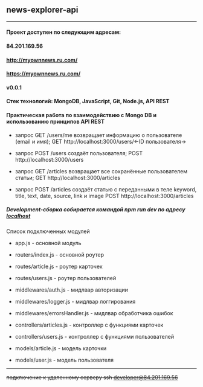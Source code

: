 ## news-explorer-api
____

#### Проект доступен по следующим адресам:
#### 84.201.169.56
#### http://myownnews.ru.com/
#### https://myownnews.ru.com/

#### v0.0.1

#### Стек технологий: MongoDB, JavaScript, Git, Node.js, API REST


#### Практическая работа по взаимодействию с Mongo DB и использованию принципов API REST

* запрос GET /users/me возвращает информацию о пользователе (email и имя);
  GET http://localhost:3000/users/<-ID пользователя->

* запрос POST /users создаёт пользователя;
  POST http://localhost:3000/users

* запрос GET /articles возвращает все сохранённые пользователем статьи;
  GET http://localhost:3000/articles
  
* запрос POST /articles создаёт статью с переданными в теле
  keyword, title, text, date, source, link и image
  POST http://localhost:3000/articles

##### Development-сборка собирается командой npm run dev по адресу [localhost](http://localhost:3000/)


Список подключенных модулей 

 * app.js - основной модуль  
 * routers/index.js - основной роутер
 * routes/article.js - роутер карточек  
 * routes/users.js - роутер пользователей
 
 * middlewares/auth.js - мидлвар авторизации
 * middlewares/logger.js - мидлвар логгирования 
 * middlewares/errorsHandler.js - мидлвар обработчика ошибок

 * controllers/articles.js - контроллер с функциями карточек  
 * controllers/users.js - контроллер с функциями пользователей  
 * models/article.js - модель карточки  
 * models/user.js - модель пользователя  
  
__________________

~~подключение к удаленному серверу ssh developer@84.201.169.56~~
